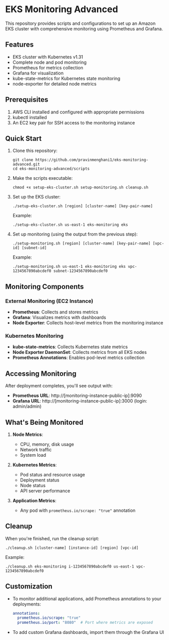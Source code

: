 # EKS Monitoring Advanced

This repository provides scripts and configurations to set up an Amazon EKS cluster with comprehensive monitoring using Prometheus and Grafana.

## Features

- EKS cluster with Kubernetes v1.31
- Complete node and pod monitoring
- Prometheus for metrics collection
- Grafana for visualization
- kube-state-metrics for Kubernetes state monitoring
- node-exporter for detailed node metrics

## Prerequisites

1. AWS CLI installed and configured with appropriate permissions
2. kubectl installed
3. An EC2 key pair for SSH access to the monitoring instance

## Quick Start

1. Clone this repository:
   ```
   git clone https://github.com/pravinmenghani1/eks-monitoring-advanced.git
   cd eks-monitoring-advanced/scripts
   ```

2. Make the scripts executable:
   ```
   chmod +x setup-eks-cluster.sh setup-monitoring.sh cleanup.sh
   ```

3. Set up the EKS cluster:
   ```
   ./setup-eks-cluster.sh [region] [cluster-name] [key-pair-name]
   ```
   
   Example:
   ```
   ./setup-eks-cluster.sh us-east-1 eks-monitoring eks
   ```

4. Set up monitoring (using the output from the previous step):
   ```
   ./setup-monitoring.sh [region] [cluster-name] [key-pair-name] [vpc-id] [subnet-id]
   ```
   
   Example:
   ```
   ./setup-monitoring.sh us-east-1 eks-monitoring eks vpc-1234567890abcdef0 subnet-1234567890abcdef0
   ```

## Monitoring Components

### External Monitoring (EC2 Instance)
- **Prometheus**: Collects and stores metrics
- **Grafana**: Visualizes metrics with dashboards
- **Node Exporter**: Collects host-level metrics from the monitoring instance

### Kubernetes Monitoring
- **kube-state-metrics**: Collects Kubernetes state metrics
- **Node Exporter DaemonSet**: Collects metrics from all EKS nodes
- **Prometheus Annotations**: Enables pod-level metrics collection

## Accessing Monitoring

After deployment completes, you'll see output with:
- **Prometheus URL**: http://[monitoring-instance-public-ip]:9090
- **Grafana URL**: http://[monitoring-instance-public-ip]:3000 (login: admin/admin)

## What's Being Monitored

1. **Node Metrics**:
   - CPU, memory, disk usage
   - Network traffic
   - System load

2. **Kubernetes Metrics**:
   - Pod status and resource usage
   - Deployment status
   - Node status
   - API server performance

3. **Application Metrics**:
   - Any pod with `prometheus.io/scrape: "true"` annotation

## Cleanup

When you're finished, run the cleanup script:

```
./cleanup.sh [cluster-name] [instance-id] [region] [vpc-id]
```

Example:
```
./cleanup.sh eks-monitoring i-1234567890abcdef0 us-east-1 vpc-1234567890abcdef0
```

## Customization

- To monitor additional applications, add Prometheus annotations to your deployments:
  ```yaml
  annotations:
    prometheus.io/scrape: "true"
    prometheus.io/port: "8080"  # Port where metrics are exposed
  ```

- To add custom Grafana dashboards, import them through the Grafana UI